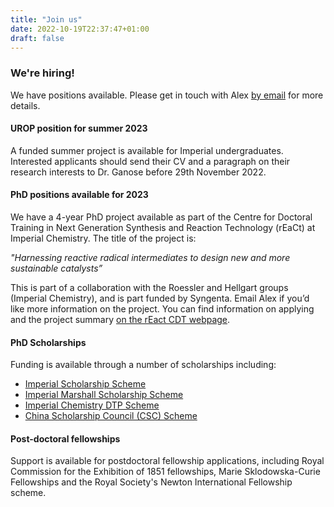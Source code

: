 ```yaml
---
title: "Join us"
date: 2022-10-19T22:37:47+01:00
draft: false
---
```


<div class="banner">
<div class="banner-inner">

### We're hiring!

We have positions available. Please get in touch with Alex [by email](mailto:a.ganose@imperial.ac.uk) for more details.

#### UROP position for summer 2023

A funded summer project is available for Imperial undergraduates.
Interested applicants should send their CV and a paragraph on their research interests to Dr. Ganose before 29th November 2022.

#### PhD positions available for 2023

We have a 4-year PhD project available as part of the Centre for Doctoral Training in Next Generation Synthesis and 
Reaction Technology (rEaCt) at Imperial Chemistry. The title of the project is:

*"Harnessing reactive radical intermediates to design new and more sustainable catalysts”*

This is part of a collaboration with the Roessler and Hellgart groups (Imperial Chemistry), and is part funded by Syngenta. 
Email Alex if you’d like more information on the project. You can find information on applying and the project summary [on the rEact CDT webpage](https://www.imperial.ac.uk/next-generation-synthesis-reaction-technology/how-to-apply/prospective-students/).

#### PhD Scholarships

Funding is available through a number of scholarships including:

- [Imperial Scholarship Scheme](http://www.imperial.ac.uk/study/pg/fees-and-funding/scholarships/icphd/)
- [Imperial Marshall Scholarship Scheme](https://www.imperial.ac.uk/study/pg/fees-and-funding/scholarships/international-scholarship-collaborations/ims/)
- [Imperial Chemistry DTP Scheme](https://www.findaphd.com/search/PhDDetails.aspx?CAID=2611)
- [China Scholarship Council (CSC) Scheme](https://www.imperial.ac.uk/study/pg/fees-and-funding/scholarships/international-scholarship-collaborations/csc/)

#### Post-doctoral fellowships

Support is available for postdoctoral fellowship applications, including Royal Commission for the Exhibition of 1851 fellowships, Marie Sklodowska-Curie Fellowships and the Royal Society's Newton International Fellowship scheme.

</div>
</div>
